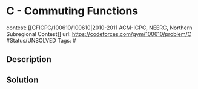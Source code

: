 # C - Commuting Functions

contest: [[CFICPC/100610/100610|2010-2011 ACM-ICPC, NEERC, Northern Subregional Contest]]
url: https://codeforces.com/gym/100610/problem/C
#Status/UNSOLVED
Tags: #

## Description

## Solution

